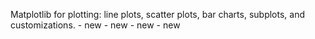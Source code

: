 Matplotlib for plotting: line plots, scatter plots, bar charts, subplots, and customizations. - new - new - new - new